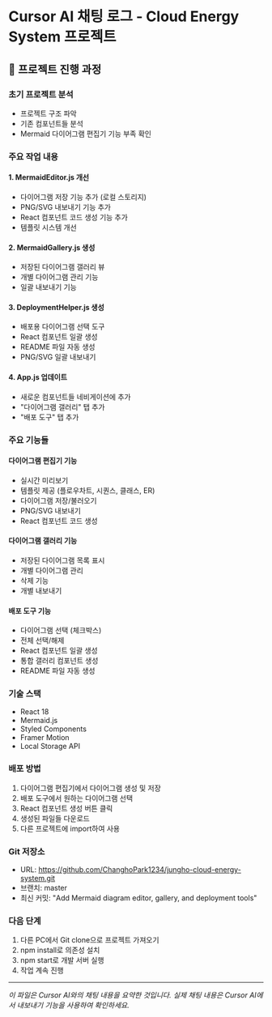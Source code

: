 # Cursor AI 채팅 로그 - Cloud Energy System 프로젝트

## 📅 프로젝트 진행 과정

### 초기 프로젝트 분석
- 프로젝트 구조 파악
- 기존 컴포넌트들 분석
- Mermaid 다이어그램 편집기 기능 부족 확인

### 주요 작업 내용

#### 1. MermaidEditor.js 개선
- 다이어그램 저장 기능 추가 (로컬 스토리지)
- PNG/SVG 내보내기 기능 추가
- React 컴포넌트 코드 생성 기능 추가
- 템플릿 시스템 개선

#### 2. MermaidGallery.js 생성
- 저장된 다이어그램 갤러리 뷰
- 개별 다이어그램 관리 기능
- 일괄 내보내기 기능

#### 3. DeploymentHelper.js 생성
- 배포용 다이어그램 선택 도구
- React 컴포넌트 일괄 생성
- README 파일 자동 생성
- PNG/SVG 일괄 내보내기

#### 4. App.js 업데이트
- 새로운 컴포넌트들 네비게이션에 추가
- "다이어그램 갤러리" 탭 추가
- "배포 도구" 탭 추가

### 주요 기능들

#### 다이어그램 편집기 기능
- 실시간 미리보기
- 템플릿 제공 (플로우차트, 시퀀스, 클래스, ER)
- 다이어그램 저장/불러오기
- PNG/SVG 내보내기
- React 컴포넌트 코드 생성

#### 다이어그램 갤러리 기능
- 저장된 다이어그램 목록 표시
- 개별 다이어그램 관리
- 삭제 기능
- 개별 내보내기

#### 배포 도구 기능
- 다이어그램 선택 (체크박스)
- 전체 선택/해제
- React 컴포넌트 일괄 생성
- 통합 갤러리 컴포넌트 생성
- README 파일 자동 생성

### 기술 스택
- React 18
- Mermaid.js
- Styled Components
- Framer Motion
- Local Storage API

### 배포 방법
1. 다이어그램 편집기에서 다이어그램 생성 및 저장
2. 배포 도구에서 원하는 다이어그램 선택
3. React 컴포넌트 생성 버튼 클릭
4. 생성된 파일들 다운로드
5. 다른 프로젝트에 import하여 사용

### Git 저장소
- URL: https://github.com/ChanghoPark1234/jungho-cloud-energy-system.git
- 브랜치: master
- 최신 커밋: "Add Mermaid diagram editor, gallery, and deployment tools"

### 다음 단계
1. 다른 PC에서 Git clone으로 프로젝트 가져오기
2. npm install로 의존성 설치
3. npm start로 개발 서버 실행
4. 작업 계속 진행

---
*이 파일은 Cursor AI와의 채팅 내용을 요약한 것입니다.*
*실제 채팅 내용은 Cursor AI에서 내보내기 기능을 사용하여 확인하세요.* 